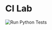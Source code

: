 # CI Lab

![Run Python Tests](https://github.com/MDKemper/ci-lab/actions/workflows/python-tests.yml/badge.svg)
